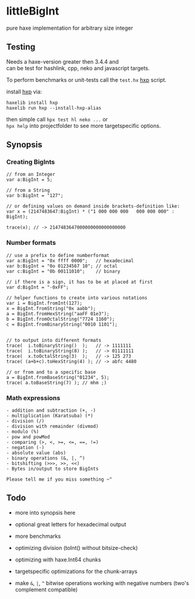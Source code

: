 # littleBigInt
pure haxe implementation for arbitrary size integer
  
  
## Testing

Needs a haxe-version greater then 3.4.4 and  
can be test for hashlink, cpp, neko and javascript targets.  
  
To perform benchmarks or unit-tests call the `test.hx` [hxp](https://lib.haxe.org/p/hxp) script. 
  
install [hxp](https://lib.haxe.org/p/hxp) via:
```
haxelib install hxp
haxelib run hxp --install-hxp-alias
```

then simple call `hpx test hl neko ...` or  
`hpx help` into projectfolder to see more targetspecific options.
  
  
## Synopsis


### Creating BigInts
```
// from an Integer
var a:BigInt = 5;

// from a String
var b:BigInt = "127";

// or defining values on demand inside brackets-definition like:
var x = (2147483647:BigInt) * ("1 000 000 000   000 000 000" : BigInt);

trace(x); // -> 2147483647000000000000000000
```


### Number formats
```
// use a prefix to define numberformat
var a:BigInt = "0x ffff 0000";   // hexadecimal
var b:BigInt = "0o 01234567 10"; // octal
var c:BigInt = "0b 00111010";    // binary  

// if there is a sign, it has to be at placed at first
var d:BigInt = "-0xFF";

// helper functions to create into various notations
var i = BigInt.fromInt(127);
x = BigInt.fromString("0x aabb");
a = BigInt.fromHexString("aaFF 01e3");
b = BigInt.fromOctalString("7724 1160");
c = BigInt.fromBinaryString("0010 1101");


// to output into different formats
trace(  i.toBinaryString()  );   // -> 1111111
trace(  i.toBinaryString(8) );   // -> 01111111
trace(  x.toOctalString(3)  );   // -> 125 273
trace( (a+b+c).toHexString(4) ); // -> abfc 4480

// or from and to a specific base
a = BigInt.fromBaseString("01234", 5);
trace( a.toBaseString(7) ); // mhm ;)

```


### Math expressions
```
- addition and subtraction (+, -)
- multiplication (Karatsuba) (*)
- division (/)
- division with remainder (divmod)
- modulo (%)
- pow and powMod
- comparing (>, <, >=, <=, ==, !=)
- negation (-)
- absolute value (abs)
- binary operations (&, |, ^)
- bitshifting (>>>, >>, <<)
- Bytes in/output to store BigInts

Please tell me if you miss something ~^ 

```



## Todo

- more into synopsis here
- optional great letters for hexadecimal output

- more benchmarks
- optimizing division (toInt() without bitsize-check)
- optimizing with haxe.Int64 chunks
- targetspecific optimizations for the chunk-arrays

- make `&`, `|`, `^` bitwise operations working with negative numbers (two's complement compatible)